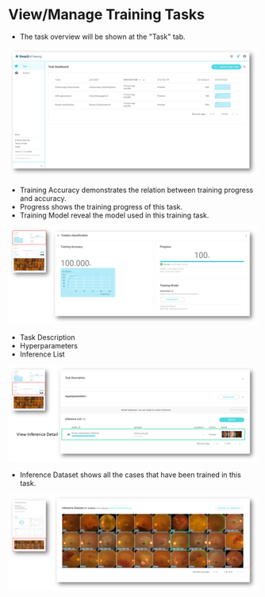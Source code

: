 # View/Manage Training Tasks

* The task overview will be shown at the "Task" tab. 

![](../.gitbook/assets/image%20%2868%29.png)

* Training Accuracy demonstrates the relation between training progress and accuracy. 
* Progress shows the training progress of this task. 
* Training Model reveal the model used in this training task. 

![](../.gitbook/assets/image%20%2897%29.png)

* Task Description
* Hyperparameters
* Inference List 

![](../.gitbook/assets/image%20%2890%29.png)

* Inference Dataset shows all the cases that have been trained in this task. 

![](../.gitbook/assets/image%20%28106%29.png)





